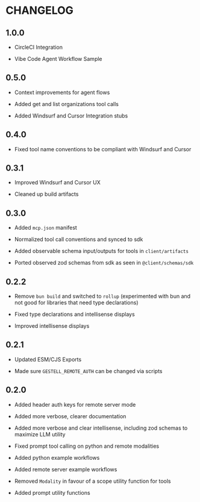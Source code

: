 # CHANGELOG

## 1.0.0

- CircleCI Integration

- Vibe Code Agent Workflow Sample

## 0.5.0

- Context improvements for agent flows

- Added get and list organizations tool calls

- Added Windsurf and Cursor Integration stubs

## 0.4.0

- Fixed tool name conventions to be compliant with Windsurf and Cursor

## 0.3.1

- Improved Windsurf and Cursor UX

- Cleaned up build artifacts

## 0.3.0

- Added `mcp.json` manifest

- Normalized tool call conventions and synced to sdk

- Added observable schema input/outputs for tools in `client/artifacts`

- Ported observed zod schemas from sdk as seen in `@client/schemas/sdk`

## 0.2.2

- Remove `bun build` and switched to `rollup` (experimented with bun and not good for libraries that need type declarations)

- Fixed type declarations and intellisense displays

- Improved intellisense displays

## 0.2.1

- Updated ESM/CJS Exports

- Made sure `GESTELL_REMOTE_AUTH` can be changed via scripts

## 0.2.0

- Added header auth keys for remote server mode

- Added more verbose, clearer documentation

- Added more verbose and clear intellisense, including zod schemas to maximize LLM utility

- Fixed prompt tool calling on python and remote modalities

- Added python example workflows

- Added remote server example workflows

- Removed `Modality` in favour of a scope utility function for tools

- Added prompt utility functions
